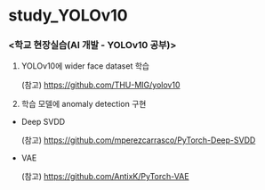 # study_YOLOv10
### <학교 현장실습(AI 개발 - YOLOv10 공부)>

1. YOLOv10에 wider face dataset 학습

   (참고) https://github.com/THU-MIG/yolov10


2. 학습 모델에 anomaly detection 구현
- Deep SVDD

  (참고) https://github.com/mperezcarrasco/PyTorch-Deep-SVDD
- VAE

  (참고) https://github.com/AntixK/PyTorch-VAE
